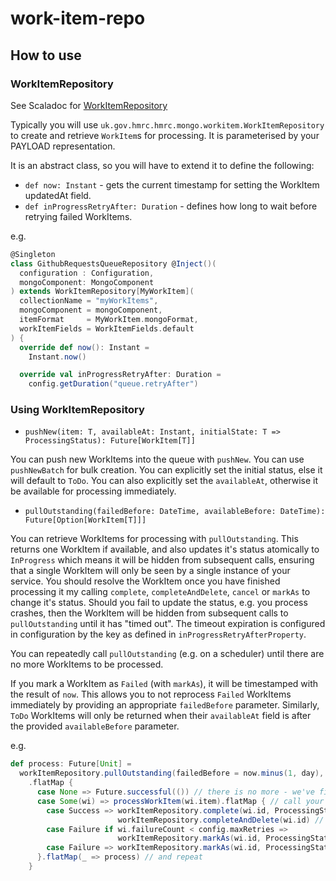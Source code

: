 # work-item-repo

## How to use

### WorkItemRepository

See Scaladoc for [WorkItemRepository](../master/src/main/scala/uk/gov/hmrc/workitem/WorkItemRepository.scala)

Typically you will use `uk.gov.hmrc.hmrc.mongo.workitem.WorkItemRepository` to create and retrieve `WorkItem`s for processing.
It is parameterised by your PAYLOAD representation.

It is an abstract class, so you will have to extend it to define the following:

* `def now: Instant` - gets the current timestamp for setting the WorkItem updatedAt field.
* `def inProgressRetryAfter: Duration` - defines how long to wait before retrying failed WorkItems.


e.g.

```scala
@Singleton
class GithubRequestsQueueRepository @Inject()(
  configuration : Configuration,
  mongoComponent: MongoComponent
) extends WorkItemRepository[MyWorkItem](
  collectionName = "myWorkItems",
  mongoComponent = mongoComponent,
  itemFormat     = MyWorkItem.mongoFormat,
  workItemFields = WorkItemFields.default
) {
  override def now(): Instant =
    Instant.now()

  override val inProgressRetryAfter: Duration =
    config.getDuration("queue.retryAfter")

```

### Using WorkItemRepository

- `pushNew(item: T, availableAt: Instant, initialState: T => ProcessingStatus): Future[WorkItem[T]]`

You can push new WorkItems into the queue with `pushNew`. You can use `pushNewBatch` for bulk creation. You can explicitly set the initial status, else it will default to `ToDo`. You can also explicitly set the `availableAt`, otherwise it be available for processing immediately.

- `pullOutstanding(failedBefore: DateTime, availableBefore: DateTime): Future[Option[WorkItem[T]]]`

You can retrieve WorkItems for processing with `pullOutstanding`. This returns one WorkItem if available, and also updates it's status atomically to `InProgress` which means it will be hidden from subsequent calls, ensuring that a single WorkItem will only be seen by a single instance of your service.
You should resolve the WorkItem once you have finished processing it my calling `complete`, `completeAndDelete`, `cancel` or `markAs` to change it's status.
Should you fail to update the status, e.g. you process crashes, then the WorkItem will be hidden from subsequent calls to `pullOutstanding` until it has "timed out". The timeout expiration is configured in configuration by the key as defined in `inProgressRetryAfterProperty`.

You can repeatedly call `pullOutstanding` (e.g. on a scheduler) until there are no more WorkItems to be processed.

If you mark a WorkItem as `Failed` (with `markAs`), it will be timestamped with the result of `now`. This allows you to not reprocess `Failed` WorkItems immediately by providing an appropriate `failedBefore` parameter.
Similarly, `ToDo` WorkItems will only be returned when their `availableAt` field is after the provided `availableBefore` parameter.

e.g.
```scala
def process: Future[Unit] =
  workItemRepository.pullOutstanding(failedBefore = now.minus(1, day), availableBefore = now) // grab the next WorkItem
    .flatMap {
      case None => Future.successful(()) // there is no more - we've finished
      case Some(wi) => processWorkItem(wi.item).flatMap { // call your function to process a WorkItem
        case Success => workItemRepository.complete(wi.id, ProcessingStatus.Succeeded) // mark as completed
                        workItemRepository.completeAndDelete(wi.id) // alternatively, remove from mongo
        case Failure if wi.failureCount < config.maxRetries =>
                        workItemRepository.markAs(wi.id, ProcessingStatus.Failed) // mark as failed - it will be reprocessed after a duration specified by `inProgressRetryAfterProperty`
        case Failure => workItemRepository.markAs(wi.id, ProcessingStatus.PermanentlyFailed) // you can also mark as any other status defined by `ProcessingStatus`
      }.flatMap(_ => process) // and repeat
    }
```
